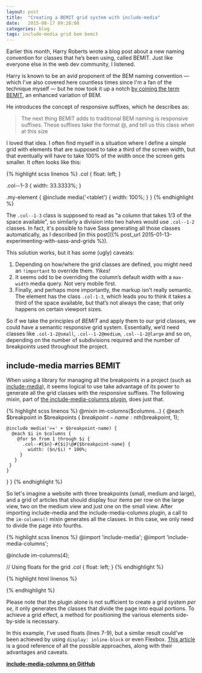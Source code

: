 ```yaml
---
layout: post
title:  "Creating a BEMIT grid system with include-media"
date:   2015-08-17 09:28:00
categories: blog
tags: include-media grid bem bemit
---
```

Earlier this month, Harry Roberts wrote a blog post about a new naming convention for classes that he’s been using, called BEMIT. Just like everyone else in the web dev community, I listened.<!--more-->

Harry is known to be an avid proponent of the BEM naming convention — which I’ve also covered here countless times since I'm a fan of the technique myself — but he now took it up a notch [by coining the term BEMIT](http://csswizardry.com/2015/08/bemit-taking-the-bem-naming-convention-a-step-further/), an enhanced variation of BEM.

He introduces the concept of responsive suffixes, which he describes as:

> The next thing BEMIT adds to traditional BEM naming is responsive suffixes. These suffixes take the format @, and tell us this class when at this size

I loved that idea. I often find myself in a situation where I define a simple grid with elements that are supposed to take a third of the screen width, but that eventually will have to take 100% of the width once the screen gets smaller. It often looks like this:

{% highlight scss linenos %}
.col {
    float: left;
}

.col--1-3 {
    width: 33.3333%;
}

.my-element {
    @include media('<tablet') {
        width: 100%;
    }
}
{% endhighlight %}

The `.col--1-3` class is supposed to read as "a column that takes 1/3 of the space available", so similarly a division into two halves would use `.col--1-2` classes. In fact, it's possible to have Sass generating all those classes automatically, as I described [in this post]({% post_url 2015-01-13-experimenting-with-sass-and-grids %}).

This solution works, but it has some (ugly) caveats:

1. Depending on how/where the grid classes are defined, you might need an `!important` to override them. *Yikes!*
1. It seems odd to be overriding the column’s default width with a `max-width` media query. Not very mobile first.
1. Finally, and perhaps more importantly, the markup isn’t really semantic. The element has the class `.col-1-3`, which leads you to think it takes a third of the space available, but that’s not always the case; that only happens on certain viewport sizes.

So if we take the principles of *BEMIT* and apply them to our grid classes, we could have a semantic responsive grid system. Essentially, we’d need classes like `.col-1-2@small`, `.col--1-2@medium`, `.col--1-2@large` and so on, depending on the number of subdivisions required and the number of breakpoints used throughout the project.

## include-media marries BEMIT

When using a library for managing all the breakpoints in a project (such as [include-media](http://include-media.com)), it seems logical to use take advantage of its power to generate all the grid classes with the responsive suffixes. The following mixin, part of [the include-media-columns plugin](https://github.com/eduardoboucas/include-media-columns), does just that.

{% highlight scss linenos %}
@mixin im-columns($columns...) {
  @each $breakpoint in $breakpoints {
    $breakpoint-name: nth($breakpoint, 1);

    @include media('>=' + $breakpoint-name) {
      @each $i in $columns {
        @for $n from 1 through $i {
          .col--#{$n}-#{$i}\@#{$breakpoint-name} {
            width: ($n/$i) * 100%;
         }
       }
     }
    }
  }
}
{% endhighlight %}

So let's imagine a website with three breakpoints (small, medium and large), and a grid of articles that should display four items per row on the large view, two on the medium view and just one on the small view.
After importing include-media and the include-media-columns plugin, a call to the `im-columns()` mixin generates all the classes. In this case, we only need to divide the page into fourths.

{% highlight scss linenos %}
@import 'include-media';
@import 'include-media-columns';

@include im-columns(4);

// Using floats for the grid
.col {
    float: left;
}
{% endhighlight %}

{% highlight html linenos %}
<!-- HTML -->
<article class="col col--1-4@large col--2-4@medium col--4-4@small">
    <!-- Article here-->
</article>
{% endhighlight %}

Please note that the plugin alone is not sufficient to create a grid system *per se*, it only generates the classes that divide the page into equal portions. To achieve a grid effect, a method for positioning the various elements side-by-side is necessary.

In this example, I've used floats (lines 7-9), but a similar result could've been achieved by using `display: inline-block` or even Flexbox. [This article](https://mixitup.kunkalabs.com/learn/tutorial/responsive-grids/) is a good reference of all the possible approaches, along with their advantages and caveats.<!--tomb-->

**[include-media-columns on GitHub](https://github.com/eduardoboucas/include-media-columns)**
